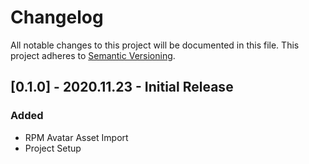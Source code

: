 # Changelog

All notable changes to this project will be documented in this file.
This project adheres to [Semantic Versioning](http://semver.org/).

## [0.1.0] - 2020.11.23 - Initial Release

### Added

- RPM Avatar Asset Import
- Project Setup
